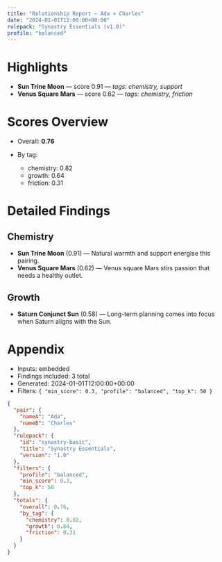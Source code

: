 ```yaml
---
title: "Relationship Report — Ada × Charles"
date: "2024-01-01T12:00:00+00:00"
rulepack: "Synastry Essentials (v1.0)"
profile: "balanced"
---
```


# Highlights

- **Sun Trine Moon** — score 0.91 — _tags: chemistry, support_
- **Venus Square Mars** — score 0.62 — _tags: chemistry, friction_



# Scores Overview
- Overall: **0.76**
- By tag:

  - chemistry: 0.82
  - growth: 0.64
  - friction: 0.31



# Detailed Findings

## Chemistry
- **Sun Trine Moon** (0.91) — Natural warmth and support energise this pairing.
- **Venus Square Mars** (0.62) — Venus square Mars stirs passion that needs a healthy outlet.


## Growth
- **Saturn Conjunct Sun** (0.58) — Long-term planning comes into focus when Saturn aligns with the Sun.



# Appendix
- Inputs: embedded
- Findings included: 3 total
- Generated: 2024-01-01T12:00:00+00:00
- Filters: `{
  "min_score": 0.3,
  "profile": "balanced",
  "top_k": 50
}`

```json
{
  "pair": {
    "nameA": "Ada",
    "nameB": "Charles"
  },
  "rulepack": {
    "id": "synastry-basic",
    "title": "Synastry Essentials",
    "version": "1.0"
  },
  "filters": {
    "profile": "balanced",
    "min_score": 0.3,
    "top_k": 50
  },
  "totals": {
    "overall": 0.76,
    "by_tag": {
      "chemistry": 0.82,
      "growth": 0.64,
      "friction": 0.31
    }
  }
}
```
